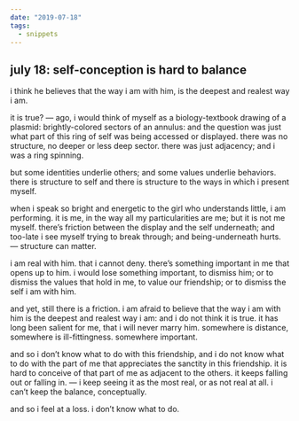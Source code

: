 ```yaml
---
date: "2019-07-18"
tags:
  - snippets
---
```

## july 18: self-conception is hard to balance

i think he believes that the way i am with him, is the deepest and realest way i am.

it is true? — ago, i would think of myself as a biology-textbook drawing of a plasmid: brightly-colored sectors of an annulus: and the question was just what part of this ring of self was being accessed or displayed. there was no structure, no deeper or less deep sector. there was just adjacency; and i was a ring spinning.

but some identities underlie others; and some values underlie behaviors. there is structure to self and there is structure to the ways in which i present myself.

when i speak so bright and energetic to the girl who understands little, i am performing. it is me, in the way all my particularities are me; but it is not me myself. there’s friction between the display and the self underneath; and too-late i see myself trying to break through; and being-underneath hurts. — structure can matter.

i am real with him. that i cannot deny. there’s something important in me that opens up to him. i would lose something important, to dismiss him; or to dismiss the values that hold in me, to value our friendship; or to dismiss the self i am with him.

and yet, still there is a friction. i am afraid to believe that the way i am with him is the deepest and realest way i am: and i do not think it is true. it has long been salient for me, that i will never marry him. somewhere is distance, somewhere is ill-fittingness. somewhere important.

and so i don’t know what to do with this friendship, and i do not know what to do with the part of me that appreciates the sanctity in this friendship. it is hard to conceive of that part of me as adjacent to the others. it keeps falling out or falling in. — i keep seeing it as the most real, or as not real at all. i can’t keep the balance, conceptually.

and so i feel at a loss. i don’t know what to do.

